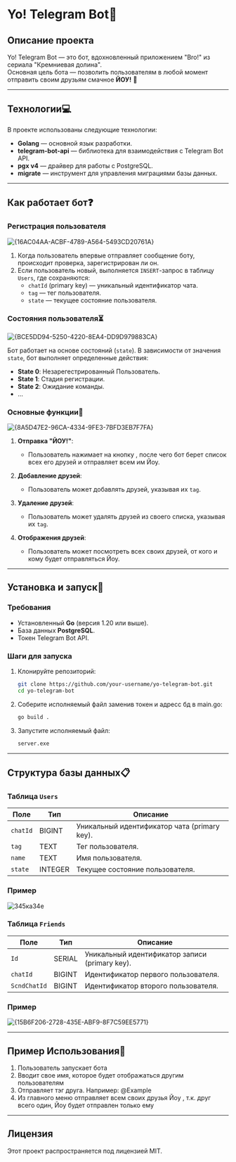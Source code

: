 # Yo! Telegram Bot🤙

## Описание проекта

Yo! Telegram Bot — это бот, вдохновленный приложением "Bro!" из сериала "Кремниевая долина".  
Основная цель бота — позволить пользователям в любой момент отправить своим друзьям смачное **ЙОУ!** 🚀

---

## Технологии💻

В проекте использованы следующие технологии:
- **Golang** — основной язык разработки.
- **telegram-bot-api** — библиотека для взаимодействия с Telegram Bot API.
- **pgx v4** — драйвер для работы с PostgreSQL.
- **migrate** — инструмент для управления миграциями базы данных.

---

## Как работает бот❓

### Регистрация пользователя
![{16AC04AA-ACBF-4789-A564-5493CD20761A}](https://github.com/user-attachments/assets/a2539f27-1e5f-499c-a77d-725fe322aa25)

1. Когда пользователь впервые отправляет сообщение боту, происходит проверка, зарегистрирован ли он.
2. Если пользователь новый, выполняется `INSERT`-запрос в таблицу `Users`, где сохраняются:
   - `chatId` (primary key) — уникальный идентификатор чата.
   - `tag` — тег пользователя.
   - `state` — текущее состояние пользователя.

### Состояния пользователя⏳
![{BCE5DD94-5250-4220-8EA4-DD9D979883CA}](https://github.com/user-attachments/assets/cadb4662-69c2-4676-9d27-114be027ba0c)

Бот работает на основе состояний (`state`). В зависимости от значения `state`, бот выполняет определенные действия:
- **State 0**: Незарегестрированный Пользователь.
- **State 1**: Стадия регистрации.
- **State 2**: Ожидание команды.
- ...

### Основные функции💬
![{8A5D47E2-96CA-4334-9FE3-7BFD3EB7F7FA}](https://github.com/user-attachments/assets/8c0b8918-b9c4-4196-bc39-676c10e251e7)

1. **Отправка "ЙОУ!"**:
   - Пользователь нажимает на кнопку , после чего бот берет список всех его друзей и отправляет всем им Йоу.

2. **Добавление друзей**:
   - Пользователь может добавлять друзей, указывая их `tag`.

3. **Удаление друзей**:
   - Пользователь может удалять друзей из своего списка, указывая их `tag`.
  
4. **Отображения друзей**:
   - Пользователь может посмотреть всех своих друзей, от кого и кому будет отправляться Йоу.

---

## Установка и запуск🚀

### Требования
- Установленный **Go** (версия 1.20 или выше).
- База данных **PostgreSQL**.
- Токен Telegram Bot API.

### Шаги для запуска
1. Клонируйте репозиторий:
   ```bash
   git clone https://github.com/your-username/yo-telegram-bot.git
   cd yo-telegram-bot
   ```
2. Соберите исполняемый файл заменив токен и адресс бд в main.go:
   ```bash
   go build .
4. Запустите исполняемый файл:
   ```bash
   server.exe

---

## Структура базы данных📋

### Таблица `Users`
| Поле     | Тип      | Описание                     |
|----------|----------|------------------------------|
| `chatId` | BIGINT  | Уникальный идентификатор чата (primary key). |
| `tag`    | TEXT     | Тег пользователя.            |
| `name`   | TEXT     | Имя пользователя.            |
| `state`  | INTEGER  | Текущее состояние пользователя. |

### Пример
![345ка34е](https://github.com/user-attachments/assets/fd15e300-246d-46ff-9ab5-6d20166c79c0)

### Таблица `Friends`
| Поле         | Тип      | Описание                     |
|--------------|----------|------------------------------|
| `Id`         | SERIAL   | Уникальный идентификатор записи (primary key). |
| `chatId`     | BIGINT  | Идентификатор первого пользователя. |
| `ScndChatId` | BIGINT  | Идентификатор второго пользователя. |

### Пример
![{15B6F206-2728-435E-ABF9-8F7C59EE5771}](https://github.com/user-attachments/assets/ebc7be84-3dfa-4d36-b505-5e3507165c00)

---

## Пример Использования👣
1. Пользователь запускает бота
2. Вводит свое имя, которое будет отображаться другим пользователям
3. Отправляет тэг друга. Например: @Example
4. Из главного меню отправляет всем своих друзья Йоу , т.к. друг всего один, Йоу будет отправлен только ему
---

## Лицензия
Этот проект распространяется под лицензией MIT.
